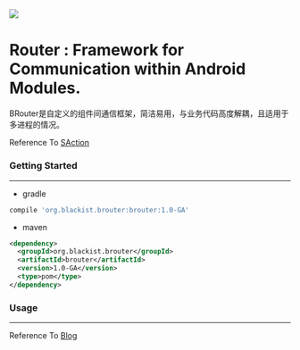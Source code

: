 ![](http://pic.blackist.top/brouter-brouter-logo.png)
---


# Router : Framework for Communication within Android Modules.


BRouter是自定义的组件间通信框架，简洁易用，与业务代码高度解耦，且适用于多进程的情况。


Reference To [SAction](https://mp.weixin.qq.com/s/itAuv86OsTHfBahUrk21DA)

### Getting Started
---

- gradle

``` gradle
compile 'org.blackist.brouter:brouter:1.0-GA'

```

- maven

``` xml
<dependency>
  <groupId>org.blackist.brouter</groupId>
  <artifactId>brouter</artifactId>
  <version>1.0-GA</version>
  <type>pom</type>
</dependency>

```

### Usage
---

Reference To [Blog](https://blackist.org/2018/10/23/android-modulize-router/)